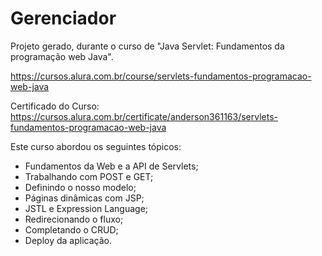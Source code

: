 # Gerenciador

Projeto gerado, durante o curso de "Java Servlet: Fundamentos da programação web Java".

https://cursos.alura.com.br/course/servlets-fundamentos-programacao-web-java

Certificado do Curso: https://cursos.alura.com.br/certificate/anderson361163/servlets-fundamentos-programacao-web-java

Este curso abordou os seguintes tópicos:

* Fundamentos da Web e a API de Servlets;
* Trabalhando com POST e GET;
* Definindo o nosso modelo;
* Páginas dinâmicas com JSP;
* JSTL e Expression Language;
* Redirecionando o fluxo;
* Completando o CRUD;
* Deploy da aplicação.
